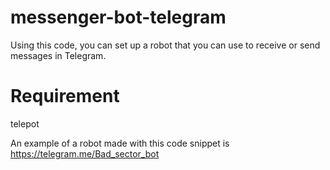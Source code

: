 # messenger-bot-telegram
Using this code, you can set up a robot that you can use to receive or send messages in Telegram.

# Requirement

telepot

An example of a robot made with this code snippet is https://telegram.me/Bad_sector_bot
